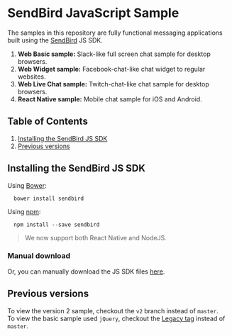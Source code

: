 # SendBird JavaScript Sample

The samples in this repository are fully functional messaging applications built using the [SendBird](https://sendbird.com) JS SDK.
  1. **Web Basic sample:** Slack-like full screen chat sample for desktop browsers.
  1. **Web Widget sample:** Facebook-chat-like chat widget to regular websites.  
  1. **Web Live Chat sample:** Twitch-chat-like chat sample for desktop browsers.  
  1. **React Native sample:** Mobile chat sample for iOS and Android.


## Table of Contents

  1. [Installing the SendBird JS SDK](#installing-the-sendbird-js-sdk)
  1. [Previous versions](#previous-versions)
  
  
## Installing the SendBird JS SDK
  
Using [Bower](http://bower.io):

      bower install sendbird


Using [npm](https://www.npmjs.com/package/sendbird):

      npm install --save sendbird

> We now support both React Native and NodeJS.


### Manual download
  
Or, you can manually download the JS SDK files [here](https://github.com/smilefam/SendBird-SDK-JavaScript).


## Previous versions

To view the version 2 sample, checkout the `v2` branch instead of `master`.  
To view the basic sample used `jQuery`, checkout the [Legacy tag](https://github.com/smilefam/SendBird-JavaScript/tree/Legacy(WebBasic)) instead of `master`.    